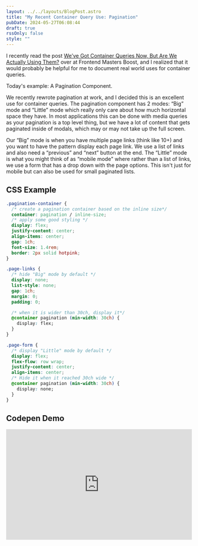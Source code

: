 ```yaml
---
layout: ../../layouts/BlogPost.astro
title: "My Recent Container Query Use: Pagination"
pubDate: 2024-05-27T06:08:44
draft: true
rssOnly: false
style: ""
---
```

I recently read the post [We’ve Got Container Queries Now, But Are We Actually Using Them?](https://frontendmasters.com/blog/weve-got-container-queries-now-but-are-we-actually-using-them/) over at Frontend Masters Boost, and I realized that it would probably be helpful for me to document real world uses for container queries.

Today's example: A Pagination Component.

We recently rewrote pagination at work, and I decided  this is an excellent use for container queries. The pagination component has 2 modes: “Big” mode and “Little” mode which really only care about how much horizontal space they have. In most applications this can be done with media queries as your pagination is a top level thing, but we have a lot of content that gets paginated inside of modals, which may or may not take up the full screen.

Our “Big” mode is when you have multiple page links (think like 10+) and you want to have the pattern display each page link. We use a list of links and also need a “previous” and “next” button at the end. The “Little” mode is what you might think of as “mobile mode" where rather than a list of links, we use a form that has a drop down with the page options. This isn't just for mobile but can also be used for small paginated lists.

## CSS Example

```css
.pagination-container {
  /* create a pagination container based on the inline size*/
  container: pagination / inline-size;
  /* apply some good styling */
  display: flex;
  justify-content: center;
  align-items: center;
  gap: 1ch;
  font-size: 1.4rem;
  border: 2px solid hotpink;
}

.page-links {
  /* hide "Big" mode by default */
  display: none;
  list-style: none;
  gap: 1ch;
  margin: 0;
  padding: 0;

  /* when it is wider than 30ch, display it*/
  @container pagination (min-width: 30ch) {
    display: flex;
  }
}

.page-form {
  /* display "Little" mode by default */
  display: flex;
  flex-flow: row wrap;
  justify-content: center;
  align-items: center;
  /* Hide it when it reached 30ch wide */
  @container pagination (min-width: 30ch) {
    display: none;
  }
}
```

## Codepen Demo

<iframe height="300" style="width: 100%;" scrolling="no" title="Untitled" src="https://codepen.io/fimion/embed/WNBoQdJ?default-tab=result&theme-id=39521" frameborder="no" loading="lazy" allowtransparency="true" allowfullscreen="true">

</iframe>
